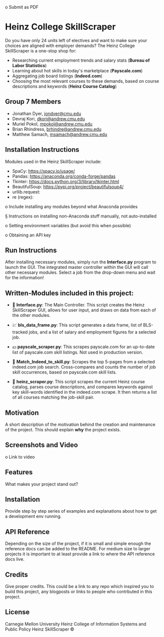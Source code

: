  



o   Submit as PDF


# Heinz College SkillScraper #
Do you have only 24 units left of electives and want to make sure your choices are aligned with employer demands?  The Heinz College SkillScraper is a one-stop shop for:
- Researching current employment trends and salary stats (**Bureau of Labor Statistics**)
- Learning about hot skills in today's marketplace (**Payscale.com**) 
- Aggregating job board listings (**Indeed.com**) 
- Choosing the most relevant courses to these demands, based on course descriptions and keywords (**Heinz Course Catalog**)

## Group 7 Members
- Jonathan Dyer, jondyer@cmu.edu
- Devraj Kori, dkori@andrew.cmu.edu
- Muriel Pokol, mpokol@andrew.cmu.edu
- Brian Rhindress, brhindre@andrew.cmu.edu
- Matthew Samach, msamach@andrew.cmu.edu

## Installation Instructions 

Modules used in the Heinz SkillScraper include: 
- SpaCy: https://spacy.io/usage/ 
- Pandas: https://anaconda.org/conda-forge/pandas
- Tkinter: https://docs.python.org/3/library/tkinter.html 
- BeautifulSoup: https://pypi.org/project/beautifulsoup4/
- urllib.request: 
- re (regex): 

o   Include installing any modules beyond what Anaconda provides

§  Instructions on installing non-Anaconda stuff manually, not auto-installed

o   Setting environment variables (but avoid this when possible)

o   Obtaining an API key

## Run Instructions 

After installing necessary modules, simply run the **Interface.py** program to launch the GUI.  The integrated master controller within the GUI will call other necessary modules.  Select a job from the drop-down menu and wait for the information! 

## Written-Modules included in this project: 

- :iphone: **Interface.py**: The Main Controller. This script creates the Heinz SkillScraper GUI, allows for user input, and draws on data from each of the other modules.

- :chart: **bls_data_frame.py**: This script generates a data frame, list of BLS-tracked jobs, and a list of salary and employment figures for a selected job.

- :dollar: **payscale_scraper.py**: This scrapes payscale.com for an up-to-date list of payscale.com skill listings. Not used in production version. 

- :briefcase: **Match_Indeed_to_skill.py**: Scrapes the top 5-pages from a selected indeed.com job search. Cross-compares and counts the number of job skill occurrences, based on payscale.com skill lists. 

- :school: **heinz_scraper.py**: This script scrapes the current Heinz course catalog, parses course descriptions, and compares keywords against key skill-words identified in the indeed.com scrape.  It then returns a list of all courses matching the job-skill pair. 

## Motivation
A short description of the motivation behind the creation and maintenance of the project. This should explain **why** the project exists.
 
## Screenshots and Video 


o   Link to video

## Features
What makes your project stand out?

## Installation
Provide step by step series of examples and explanations about how to get a development env running.

## API Reference
Depending on the size of the project, if it is small and simple enough the reference docs can be added to the README. For medium size to larger projects it is important to at least provide a link to where the API reference docs live.

## Credits
Give proper credits. This could be a link to any repo which inspired you to build this project, any blogposts or links to people who contrbuted in this project. 

## License
Carnegie Mellon University
Heinz College of Information Systems and Public Policy 
Heinz SkillScraper © 
